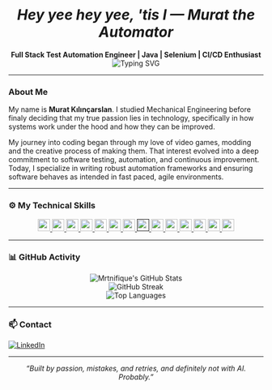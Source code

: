 <h1 align="center"><em>Hey yee hey yee, 'tis I — Murat the Automator</em></h1>

<p align="center">
  <strong>Full Stack Test Automation Engineer | Java | Selenium | CI/CD Enthusiast</strong><br />
  <img src="https://readme-typing-svg.demolab.com?font=Fira+Code&size=14&pause=1000&speed=5&color=00FFAD&center=true&vCenter=true&multiline=true&width=450&lines=This+Part+Is+Still+Loading,+Much+More+to+Come..." alt="Typing SVG" />
</p>

---

### About Me

My name is **Murat Kılınçarslan**. I studied Mechanical Engineering before finaly deciding that my true passion lies in technology, specifically in how systems work under the hood and how they can be improved.

My journey into coding began through my love of video games, modding and the creative process of making them. That interest evolved into a deep commitment to software testing, automation, and continuous improvement. Today, I specialize in writing robust automation frameworks and ensuring software behaves as intended in fast paced, agile environments.

---

### ⚙️ My Technical Skills

<div align="center">
  <a href="https://www.oracle.com/java/" target="_blank">
    <img height="24" src="https://img.shields.io/badge/Java-ED8B00?style=flat-square&logo=openjdk&logoColor=white"/>
  </a>
  <a href="https://www.jetbrains.com/idea/" target="_blank">
    <img height="24" src="https://img.shields.io/badge/IntelliJ_IDEA-000000?style=flat-square&logo=intellijidea&logoColor=white"/>
  </a>
  <a href="https://developer.mozilla.org/en-US/docs/Web/HTML" target="_blank">
    <img height="24" src="https://img.shields.io/badge/HTML-E34F26?style=flat-square&logo=html5&logoColor=white"/>
  </a>
  <a href="https://developer.mozilla.org/en-US/docs/Web/CSS" target="_blank">
    <img height="24" src="https://img.shields.io/badge/CSS-1572B6?style=flat-square&logo=css3&logoColor=white"/>
  </a>
  <a href="https://www.postgresql.org" target="_blank">
    <img height="24" src="https://img.shields.io/badge/SQL-4479A1?style=flat-square&logo=mysql&logoColor=white"/>
  </a>
  <a href="https://www.selenium.dev/" target="_blank">
    <img height="24" src="https://img.shields.io/badge/Selenium-43B02A?style=flat-square&logo=selenium&logoColor=white"/>
  </a>
  <a href="https://junit.org/" target="_blank">
    <img height="24" src="https://img.shields.io/badge/JUnit-25A162?style=flat-square"/>
  </a>
  <a href="" target="_blank">
    <img height="24" src="https://img.shields.io/badge/TestNG-FC8200?style=flat-square"/>
  </a>
  <a href="https://cucumber.io/" target="_blank">
    <img height="24" src="https://img.shields.io/badge/Cucumber-23D96C?style=flat-square&logo=cucumber&logoColor=white"/>
  </a>
  <a href="https://www.atlassian.com/software/jira" target="_blank">
    <img height="24" src="https://img.shields.io/badge/Jira-0052CC?style=flat-square&logo=jira&logoColor=white"/>
  </a>
  <a href="https://marketplace.atlassian.com/apps/1211769/xray-test-management-for-jira" target="_blank">
    <img height="24" src="https://img.shields.io/badge/Xray-2E9FFF?style=flat-square"/>
  </a>
  <a href="https://github.com/" target="_blank">
    <img height="24" src="https://img.shields.io/badge/GitHub-181717?style=flat-square&logo=github&logoColor=white"/>
  </a>
  <a href="https://git-scm.com/" target="_blank">
    <img height="24" src="https://img.shields.io/badge/Git-F05032?style=flat-square&logo=git&logoColor=white"/>
  </a>
  <a href="https://code.visualstudio.com/" target="_blank">
    <img height="24" src="https://img.shields.io/badge/VS_Code-007ACC?style=flat-square&logo=visualstudiocode&logoColor=white"/>
  </a>
</div>



---

### 📊 GitHub Activity

<p align="center">
  <img src="https://github-readme-stats.vercel.app/api?username=Mrtnifique&show_icons=true&theme=radical&count_private=true&include_all_commits=true" alt="Mrtnifique's GitHub Stats" />
  <br />
  <img src="https://streak-stats.demolab.com?user=Mrtnifique&theme=radical&hide_border=true" alt="GitHub Streak" />
  <br />
  <img src="https://github-readme-stats.vercel.app/api/top-langs/?username=Mrtnifique&layout=compact&theme=radical" alt="Top Languages" />
</p>

---

### 📫 Contact

[![LinkedIn](https://img.shields.io/badge/LinkedIn-Connect-blue?style=flat-square&logo=linkedin)](https://www.linkedin.com/in/murat-kılınçarslan-51597235a/)

---

<p align="center">
  <em>“Built by passion, mistakes, and retries, and definitely not with AI. Probably.”</em>
</p>
